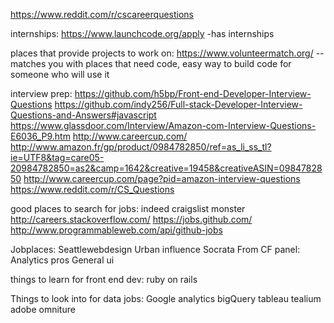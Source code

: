 https://www.reddit.com/r/cscareerquestions


internships:
https://www.launchcode.org/apply    -has internships


places that provide projects to work on:
https://www.volunteermatch.org/     --matches you with places that need code, easy way to build code for someone who will use it


interview prep:
https://github.com/h5bp/Front-end-Developer-Interview-Questions 
https://github.com/indy256/Full-stack-Developer-Interview-Questions-and-Answers#javascript
https://www.glassdoor.com/Interview/Amazon-com-Interview-Questions-E6036_P9.htm
http://www.careercup.com/
http://www.amazon.fr/gp/product/0984782850/ref=as_li_ss_tl?ie=UTF8&tag=care05-20984782850=as2&camp=1642&creative=19458&creativeASIN=0984782850
http://www.careercup.com/page?pid=amazon-interview-questions
https://www.reddit.com/r/CS_Questions 


good places to search for jobs:
indeed
craigslist
monster
http://careers.stackoverflow.com/
https://jobs.github.com/      http://www.programmableweb.com/api/github-jobs




Jobplaces:
Seattlewebdesign
Urban influence
Socrata
From CF panel:
	Analytics pros
	General ui



things to learn for front end dev:
ruby on rails


Things to look into for data jobs:
Google analytics
bigQuery
tableau
tealium
adobe omniture
